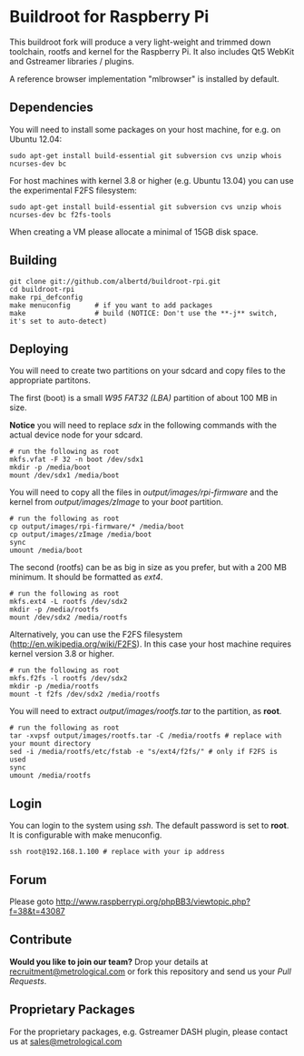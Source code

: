 Buildroot for Raspberry Pi
==========================

This buildroot fork will produce a very light-weight and trimmed down
toolchain, rootfs and kernel for the Raspberry Pi. It also includes
Qt5 WebKit and Gstreamer libraries / plugins.

A reference browser implementation "mlbrowser" is installed by default.

Dependencies
------------

You will need to install some packages on your host machine, for e.g. on Ubuntu 12.04:

	sudo apt-get install build-essential git subversion cvs unzip whois ncurses-dev bc

For host machines with kernel 3.8 or higher (e.g. Ubuntu 13.04) you can use the experimental F2FS filesystem:

	sudo apt-get install build-essential git subversion cvs unzip whois ncurses-dev bc f2fs-tools

When creating a VM please allocate a minimal of 15GB disk space.

Building
--------

	git clone git://github.com/albertd/buildroot-rpi.git
	cd buildroot-rpi
	make rpi_defconfig
	make menuconfig      # if you want to add packages
	make                 # build (NOTICE: Don't use the **-j** switch, it's set to auto-detect)

Deploying
---------

You will need to create two partitions on your sdcard and copy files to the appropriate partitons.

The first (boot) is a small *W95 FAT32 (LBA)* partition of about 100 MB in size.

**Notice** you will need to replace *sdx* in the following commands with the
actual device node for your sdcard.

	# run the following as root
	mkfs.vfat -F 32 -n boot /dev/sdx1
	mkdir -p /media/boot
	mount /dev/sdx1 /media/boot

You will need to copy all the files in *output/images/rpi-firmware* and the 
kernel from *output/images/zImage* to your *boot* partition.

	# run the following as root
	cp output/images/rpi-firmware/* /media/boot
	cp output/images/zImage /media/boot
	sync
	umount /media/boot

The second (rootfs) can be as big in size as you prefer, but with a 200 MB minimum. It should be formatted as *ext4*.

	# run the following as root
	mkfs.ext4 -L rootfs /dev/sdx2
	mkdir -p /media/rootfs
	mount /dev/sdx2 /media/rootfs

Alternatively, you can use the F2FS filesystem (http://en.wikipedia.org/wiki/F2FS). In this case your host machine requires kernel version 3.8 or higher.

	# run the following as root
	mkfs.f2fs -l rootfs /dev/sdx2
	mkdir -p /media/rootfs
	mount -t f2fs /dev/sdx2 /media/rootfs

You will need to extract *output/images/rootfs.tar* to the partition, as **root**.

	# run the following as root
	tar -xvpsf output/images/rootfs.tar -C /media/rootfs # replace with your mount directory
	sed -i /media/rootfs/etc/fstab -e "s/ext4/f2fs/" # only if F2FS is used
	sync
	umount /media/rootfs

Login
-----

You can login to the system using *ssh*. The default password is set to **root**. It is configurable with make menuconfig.

	ssh root@192.168.1.100 # replace with your ip address

Forum
-----

Please goto http://www.raspberrypi.org/phpBB3/viewtopic.php?f=38&t=43087

Contribute
----------

**Would you like to join our team?** Drop your details at recruitment@metrological.com 
or fork this repository and send us your *Pull Requests*.

Proprietary Packages
--------------------

For the proprietary packages, e.g. Gstreamer DASH plugin, please contact us at sales@metrological.com
